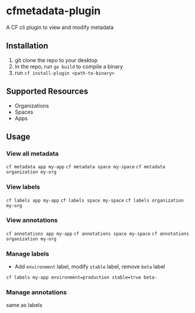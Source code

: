 # cfmetadata-plugin
A CF cli plugin to view and modify metadata

## Installation
1. git clone the repo to your desktop
1. In the repo, run `go build` to compile a binary
1. run `cf install-plugin <path-to-binary>`

## Supported Resources
- Organizations
- Spaces
- Apps

## Usage

### View all metadata 

`cf metadata app my-app`
`cf metadata space my-space`
`cf metadata organization my-org`

### View labels

`cf labels app my-app`
`cf labels space my-space`
`cf labels organization my-org`

### View annotations

`cf annotations app my-app`
`cf annotations space my-space`
`cf annotations organization my-org`

### Manage labels

- Add `environment` label, modify `stable` label,  remove `beta` label

`cf labels my-app environment=production stable=true beta-`

### Manage annotations

same as labels
